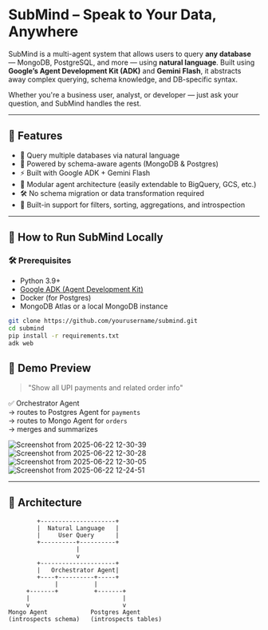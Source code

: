 # SubMind – Speak to Your Data, Anywhere

SubMind is a multi-agent system that allows users to query **any database** — MongoDB, PostgreSQL, and more — using **natural language**. Built using **Google’s Agent Development Kit (ADK)** and **Gemini Flash**, it abstracts away complex querying, schema knowledge, and DB-specific syntax.

Whether you're a business user, analyst, or developer — just ask your question, and SubMind handles the rest.

---

## 🚀 Features

- 🔗 Query multiple databases via natural language
- 🧠 Powered by schema-aware agents (MongoDB & Postgres)
- ⚡ Built with Google ADK + Gemini Flash
- 🧩 Modular agent architecture (easily extendable to BigQuery, GCS, etc.)
- 🛠️ No schema migration or data transformation required
- 🧪 Built-in support for filters, sorting, aggregations, and introspection

---

## 🧪 How to Run SubMind Locally

### 🛠️ Prerequisites

- Python 3.9+
- [Google ADK (Agent Development Kit)](https://github.com/google/agent-development-kit)
- Docker (for Postgres)
- MongoDB Atlas or a local MongoDB instance

```bash
git clone https://github.com/yourusername/submind.git
cd submind
pip install -r requirements.txt
adk web
```

## 📸 Demo Preview

> "Show all UPI payments and related order info"

✅ Orchestrator Agent  
→ routes to Postgres Agent for `payments`  
→ routes to Mongo Agent for `orders`  
→ merges and summarizes

![Screenshot from 2025-06-22 12-30-39](https://github.com/user-attachments/assets/a5a418b8-bce4-49a4-90c6-645c5d7e36d7)
![Screenshot from 2025-06-22 12-30-28](https://github.com/user-attachments/assets/1238d29f-afc9-4f34-94ee-f175d811e660)
![Screenshot from 2025-06-22 12-30-05](https://github.com/user-attachments/assets/6057235c-2816-41c3-bd7a-90f8f0eda9d0)
![Screenshot from 2025-06-22 12-24-51](https://github.com/user-attachments/assets/9deeb92a-8a3f-42f2-80fb-4c36e2fe83c2)

---


## 🧱 Architecture

```text
        +---------------------+
        |  Natural Language   |
        |     User Query      |
        +----------+----------+
                   |
                   v
        +---------------------+
        |   Orchestrator Agent|
        +----+----------+-----+
             |          |
     +-------+          +-------+
     |                          |
     v                          v
Mongo Agent            Postgres Agent
(introspects schema)   (introspects tables)

